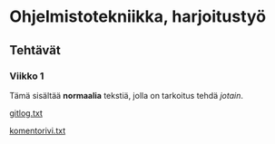 # Ohjelmistotekniikka, harjoitustyö

## Tehtävät

### Viikko 1

Tämä sisältää **normaalia** tekstiä, jolla on tarkoitus tehdä *jotain*.

[gitlog.txt](https://github.com/Ptterz/ot-harjoitustyo/blob/master/laskarit/viikko1/gitlog.txt)

[komentorivi.txt](https://github.com/Ptterz/ot-harjoitustyo/blob/master/laskarit/viikko1/komentorivi.txt)
